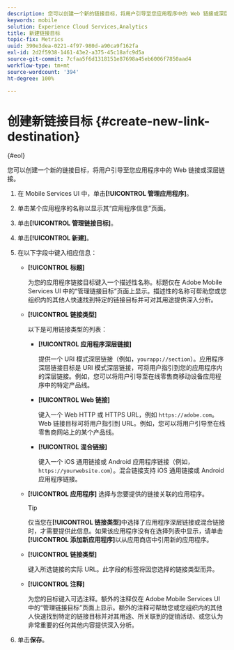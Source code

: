 ```yaml
---
description: 您可以创建一个新的链接目标，将用户引导至您应用程序中的 Web 链接或深层链接。
keywords: mobile
solution: Experience Cloud Services,Analytics
title: 新建链接目标
topic-fix: Metrics
uuid: 390e3dea-0221-4f97-980d-a90ca9f162fa
exl-id: 2d2f5938-1461-43e2-a375-45c18afc9d5a
source-git-commit: 7cfaa5f6d1318151e87698a45eb6006f7850aad4
workflow-type: tm+mt
source-wordcount: '394'
ht-degree: 100%

---
```


# 创建新链接目标 {#create-new-link-destination}

{#eol}

您可以创建一个新的链接目标，将用户引导至您应用程序中的 Web 链接或深层链接。

1. 在 Mobile Services UI 中，单击&#x200B;**[!UICONTROL 管理应用程序]**。
1. 单击某个应用程序的名称以显示其“应用程序信息”页面。
1. 单击&#x200B;**[!UICONTROL 管理链接目标]**。
1. 单击&#x200B;**[!UICONTROL 新建]**。
1. 在以下字段中键入相应信息：
   * **[!UICONTROL 标题]**

      为您的应用程序链接目标键入一个描述性名称。标题仅在 Adobe Mobile Services UI 中的“管理链接目标”页面上显示。描述性的名称可帮助您或您组织内的其他人快速找到特定的链接目标并可对其用途提供深入分析。

   * **[!UICONTROL 链接类型]**

      以下是可用链接类型的列表：

      * **[!UICONTROL 应用程序深层链接]**

         提供一个 URI 模式深层链接（例如，`yourapp://section`）。应用程序深层链接目标是 URI 模式深层链接，可将用户指引到您的应用程序内的深层链接。例如，您可以将用户引导至在线零售商移动设备应用程序中的特定产品线。

      * **[!UICONTROL Web 链接]**

         键入一个 Web HTTP 或 HTTPS URL，例如 `https://adobe.com`。Web 链接目标可将用户指引到 URL。例如，您可以将用户引导至在线零售商网站上的某个产品线。

      * **[!UICONTROL 混合链接]**

         键入一个 iOS 通用链接或 Android 应用程序链接（例如，`https://yourwebsite.com`）。混合链接支持 iOS 通用链接或 Android 应用程序链接。
   * **[!UICONTROL 应用程序]**
选择与您要提供的链接关联的应用程序。

      >[!TIP]
      >
      >仅当您在&#x200B;**[!UICONTROL 链接类型]**&#x200B;中选择了应用程序深层链接或混合链接时，才需要提供此信息。如果该应用程序没有在选择列表中显示，请单击&#x200B;**[!UICONTROL 添加新应用程序]**&#x200B;以从应用商店中引用新的应用程序。

   * **[!UICONTROL 链接类型]**

      键入所选链接的实际 URL。此字段的标签将因您选择的链接类型而异。

   * **[!UICONTROL 注释]**

      为您的目标键入可选注释。额外的注释仅在 Adobe Mobile Services UI 中的“管理链接目标”页面上显示。额外的注释可帮助您或您组织内的其他人快速找到特定的链接目标并对其用途、所关联到的促销活动、或您认为非常重要的任何其他内容提供深入分析。


1. 单击&#x200B;**保存**。
